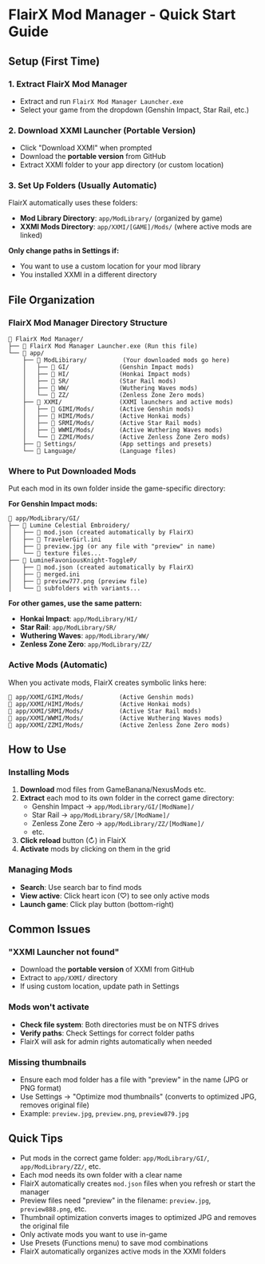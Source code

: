 # FlairX Mod Manager - Quick Start Guide

## Setup (First Time)

### 1. Extract FlairX Mod Manager
- Extract and run `FlairX Mod Manager Launcher.exe`
- Select your game from the dropdown (Genshin Impact, Star Rail, etc.)

### 2. Download XXMI Launcher (Portable Version)
- Click "Download XXMI" when prompted
- Download the **portable version** from GitHub
- Extract XXMI folder to your app directory (or custom location)

### 3. Set Up Folders (Usually Automatic)
FlairX automatically uses these folders:
- **Mod Library Directory**: `app/ModLibrary/` (organized by game)
- **XXMI Mods Directory**: `app/XXMI/[GAME]/Mods/` (where active mods are linked)

**Only change paths in Settings if:**
- You want to use a custom location for your mod library
- You installed XXMI in a different directory

## File Organization

### FlairX Mod Manager Directory Structure
```
📁 FlairX Mod Manager/
├── 📄 FlairX Mod Manager Launcher.exe (Run this file)
└── 📁 app/
    ├── 📁 ModLibirary/          (Your downloaded mods go here)
    │   ├── 📁 GI/              (Genshin Impact mods)
    │   ├── 📁 HI/              (Honkai Impact mods)
    │   ├── 📁 SR/              (Star Rail mods)
    │   ├── 📁 WW/              (Wuthering Waves mods)
    │   └── 📁 ZZ/              (Zenless Zone Zero mods)
    ├── 📁 XXMI/                (XXMI launchers and active mods)
    │   ├── 📁 GIMI/Mods/       (Active Genshin mods)
    │   ├── 📁 HIMI/Mods/       (Active Honkai mods)
    │   ├── 📁 SRMI/Mods/       (Active Star Rail mods)
    │   ├── 📁 WWMI/Mods/       (Active Wuthering Waves mods)
    │   └── 📁 ZZMI/Mods/       (Active Zenless Zone Zero mods)
    ├── 📁 Settings/            (App settings and presets)
    └── 📁 Language/            (Language files)
```

### Where to Put Downloaded Mods
Put each mod in its own folder inside the game-specific directory:

**For Genshin Impact mods:**
```
📁 app/ModLibrary/GI/
├── 📁 Lumine Celestial Embroidery/
│   ├── 📄 mod.json (created automatically by FlairX)
│   ├── 📄 TravelerGirl.ini
│   ├── 📄 preview.jpg (or any file with "preview" in name)
│   └── 📁 texture files...
├── 📁 LumineFavoniousKnight-ToggleP/
│   ├── 📄 mod.json (created automatically by FlairX)
│   ├── 📄 merged.ini
│   ├── 📄 preview777.png (preview file)
│   └── 📁 subfolders with variants...
```

**For other games, use the same pattern:**
- **Honkai Impact**: `app/ModLibrary/HI/`
- **Star Rail**: `app/ModLibrary/SR/`
- **Wuthering Waves**: `app/ModLibrary/WW/`
- **Zenless Zone Zero**: `app/ModLibrary/ZZ/`

### Active Mods (Automatic)
When you activate mods, FlairX creates symbolic links here:
```
📁 app/XXMI/GIMI/Mods/          (Active Genshin mods)
📁 app/XXMI/HIMI/Mods/          (Active Honkai mods)
📁 app/XXMI/SRMI/Mods/          (Active Star Rail mods)
📁 app/XXMI/WWMI/Mods/          (Active Wuthering Waves mods)
📁 app/XXMI/ZZMI/Mods/          (Active Zenless Zone Zero mods)
```

## How to Use

### Installing Mods
1. **Download** mod files from GameBanana/NexusMods etc.
2. **Extract** each mod to its own folder in the correct game directory:
   - Genshin Impact → `app/ModLibrary/GI/[ModName]/`
   - Star Rail → `app/ModLibrary/SR/[ModName]/`
   - Zenless Zone Zero → `app/ModLibrary/ZZ/[ModName]/`
   - etc.
3. **Click reload** button (↻) in FlairX
4. **Activate** mods by clicking on them in the grid

### Managing Mods
- **Search**: Use search bar to find mods
- **View active**: Click heart icon (♡) to see only active mods
- **Launch game**: Click play button (bottom-right)

## Common Issues

### "XXMI Launcher not found"
- Download the **portable version** of XXMI from GitHub
- Extract to `app/XXMI/` directory
- If using custom location, update path in Settings

### Mods won't activate
- **Check file system**: Both directories must be on NTFS drives
- **Verify paths**: Check Settings for correct folder paths
- FlairX will ask for admin rights automatically when needed

### Missing thumbnails
- Ensure each mod folder has a file with "preview" in the name (JPG or PNG format)
- Use Settings → "Optimize mod thumbnails" (converts to optimized JPG, removes original file)
- Example: `preview.jpg`, `preview.png`, `preview879.jpg`

## Quick Tips
- Put mods in the correct game folder: `app/ModLibrary/GI/`, `app/ModLibrary/ZZ/`, etc.
- Each mod needs its own folder with a clear name
- FlairX automatically creates `mod.json` files when you refresh or start the manager
- Preview files need "preview" in the filename: `preview.jpg`, `preview888.png`, etc.
- Thumbnail optimization converts images to optimized JPG and removes the original file
- Only activate mods you want to use in-game
- Use Presets (Functions menu) to save mod combinations
- FlairX automatically organizes active mods in the XXMI folders
